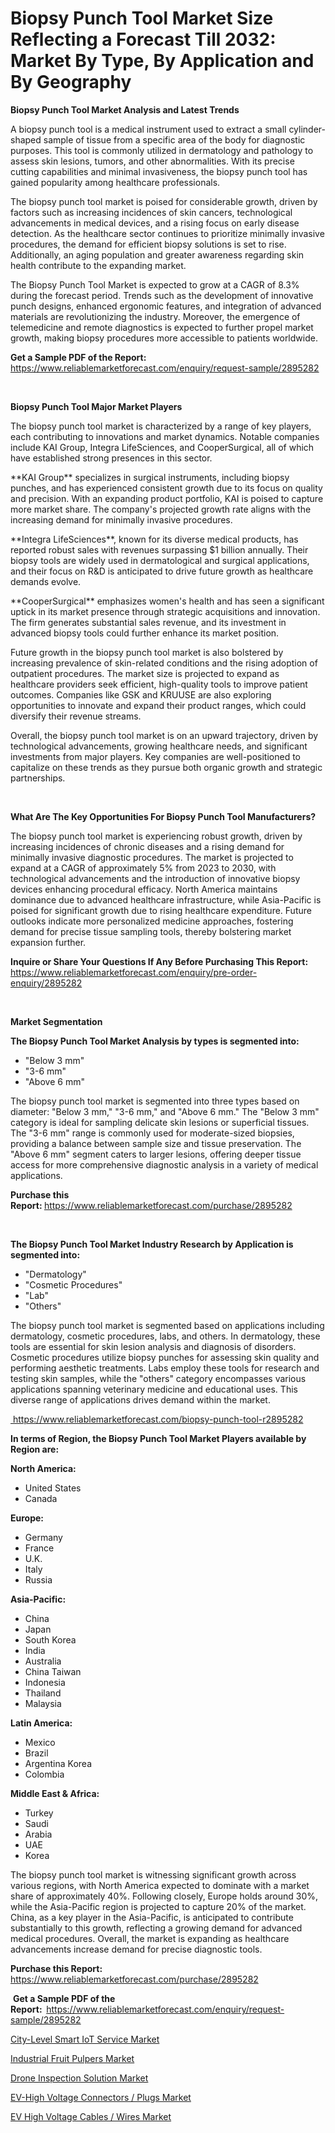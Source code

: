 <p><h1>Biopsy Punch Tool Market Size Reflecting a Forecast Till 2032: Market By Type, By Application and By Geography</h1></p><p><strong>Biopsy Punch Tool Market Analysis and Latest Trends</strong></p>
<p><p>A biopsy punch tool is a medical instrument used to extract a small cylinder-shaped sample of tissue from a specific area of the body for diagnostic purposes. This tool is commonly utilized in dermatology and pathology to assess skin lesions, tumors, and other abnormalities. With its precise cutting capabilities and minimal invasiveness, the biopsy punch tool has gained popularity among healthcare professionals.</p><p>The biopsy punch tool market is poised for considerable growth, driven by factors such as increasing incidences of skin cancers, technological advancements in medical devices, and a rising focus on early disease detection. As the healthcare sector continues to prioritize minimally invasive procedures, the demand for efficient biopsy solutions is set to rise. Additionally, an aging population and greater awareness regarding skin health contribute to the expanding market.</p><p>The Biopsy Punch Tool Market is expected to grow at a CAGR of 8.3% during the forecast period. Trends such as the development of innovative punch designs, enhanced ergonomic features, and integration of advanced materials are revolutionizing the industry. Moreover, the emergence of telemedicine and remote diagnostics is expected to further propel market growth, making biopsy procedures more accessible to patients worldwide.</p></p>
<p><strong>Get a Sample PDF of the Report:&nbsp;</strong> <a href="https://www.reliablemarketforecast.com/enquiry/request-sample/2895282?utm_campaign=1897&utm_medium=2&utm_source=Github&utm_content=ia&utm_term=15032025&utm_id=biopsy-punch-tool">https://www.reliablemarketforecast.com/enquiry/request-sample/2895282</a></p>
<p>&nbsp;</p>
<p><strong>Biopsy Punch Tool Major Market Players</strong></p>
<p><p>The biopsy punch tool market is characterized by a range of key players, each contributing to innovations and market dynamics. Notable companies include KAI Group, Integra LifeSciences, and CooperSurgical, all of which have established strong presences in this sector.</p><p>**KAI Group** specializes in surgical instruments, including biopsy punches, and has experienced consistent growth due to its focus on quality and precision. With an expanding product portfolio, KAI is poised to capture more market share. The company's projected growth rate aligns with the increasing demand for minimally invasive procedures.</p><p>**Integra LifeSciences**, known for its diverse medical products, has reported robust sales with revenues surpassing $1 billion annually. Their biopsy tools are widely used in dermatological and surgical applications, and their focus on R&D is anticipated to drive future growth as healthcare demands evolve.</p><p>**CooperSurgical** emphasizes women's health and has seen a significant uptick in its market presence through strategic acquisitions and innovation. The firm generates substantial sales revenue, and its investment in advanced biopsy tools could further enhance its market position.</p><p>Future growth in the biopsy punch tool market is also bolstered by increasing prevalence of skin-related conditions and the rising adoption of outpatient procedures. The market size is projected to expand as healthcare providers seek efficient, high-quality tools to improve patient outcomes. Companies like GSK and KRUUSE are also exploring opportunities to innovate and expand their product ranges, which could diversify their revenue streams.</p><p>Overall, the biopsy punch tool market is on an upward trajectory, driven by technological advancements, growing healthcare needs, and significant investments from major players. Key companies are well-positioned to capitalize on these trends as they pursue both organic growth and strategic partnerships.</p></p>
<p>&nbsp;</p>
<p><strong>What Are The Key Opportunities For Biopsy Punch Tool Manufacturers?</strong></p>
<p><p>The biopsy punch tool market is experiencing robust growth, driven by increasing incidences of chronic diseases and a rising demand for minimally invasive diagnostic procedures. The market is projected to expand at a CAGR of approximately 5% from 2023 to 2030, with technological advancements and the introduction of innovative biopsy devices enhancing procedural efficacy. North America maintains dominance due to advanced healthcare infrastructure, while Asia-Pacific is poised for significant growth due to rising healthcare expenditure. Future outlooks indicate more personalized medicine approaches, fostering demand for precise tissue sampling tools, thereby bolstering market expansion further.</p></p>
<p><strong>Inquire or Share Your Questions If Any Before Purchasing This Report:</strong> <a href="https://www.reliablemarketforecast.com/enquiry/pre-order-enquiry/2895282?utm_campaign=1897&utm_medium=2&utm_source=Github&utm_content=ia&utm_term=15032025&utm_id=biopsy-punch-tool">https://www.reliablemarketforecast.com/enquiry/pre-order-enquiry/2895282</a></p>
<p>&nbsp;</p>
<p><strong>Market Segmentation</strong></p>
<p><strong>The Biopsy Punch Tool Market Analysis by types is segmented into:</strong></p>
<p><ul><li>"Below 3 mm"</li><li>"3-6 mm"</li><li>"Above 6 mm"</li></ul></p>
<p><p>The biopsy punch tool market is segmented into three types based on diameter: "Below 3 mm," "3-6 mm," and "Above 6 mm." The "Below 3 mm" category is ideal for sampling delicate skin lesions or superficial tissues. The "3-6 mm" range is commonly used for moderate-sized biopsies, providing a balance between sample size and tissue preservation. The "Above 6 mm" segment caters to larger lesions, offering deeper tissue access for more comprehensive diagnostic analysis in a variety of medical applications.</p></p>
<p><strong>Purchase this Report:&nbsp;</strong><a href="https://www.reliablemarketforecast.com/purchase/2895282?utm_campaign=1897&utm_medium=2&utm_source=Github&utm_content=ia&utm_term=15032025&utm_id=biopsy-punch-tool">https://www.reliablemarketforecast.com/purchase/2895282</a></p>
<p>&nbsp;</p>
<p><strong>The Biopsy Punch Tool Market Industry Research by Application is segmented into:</strong></p>
<p><ul><li>"Dermatology"</li><li>"Cosmetic Procedures"</li><li>"Lab"</li><li>"Others"</li></ul></p>
<p><p>The biopsy punch tool market is segmented based on applications including dermatology, cosmetic procedures, labs, and others. In dermatology, these tools are essential for skin lesion analysis and diagnosis of disorders. Cosmetic procedures utilize biopsy punches for assessing skin quality and performing aesthetic treatments. Labs employ these tools for research and testing skin samples, while the "others" category encompasses various applications spanning veterinary medicine and educational uses. This diverse range of applications drives demand within the market.</p></p>
<p><a href="https://www.reliablemarketforecast.com/biopsy-punch-tool-r2895282?utm_campaign=1897&utm_medium=2&utm_source=Github&utm_content=ia&utm_term=15032025&utm_id=biopsy-punch-tool">&nbsp;https://www.reliablemarketforecast.com/biopsy-punch-tool-r2895282</a></p>
<p><strong>In terms of Region, the Biopsy Punch Tool Market Players available by Region are:</strong></p>
<p>
    <p> <strong> North America: </strong>
        <ul>
            <li>United States</li>
            <li>Canada</li>
        </ul>
        </p> 
    <p> <strong> Europe: </strong>
        <ul>
            <li>Germany</li>
            <li>France</li>
            <li>U.K.</li>
            <li>Italy</li>
            <li>Russia</li>
        </ul>
        </p> 
    <p> <strong> Asia-Pacific: </strong>
        <ul>
            <li>China</li>
            <li>Japan</li>
            <li>South Korea</li>
            <li>India</li>
            <li>Australia</li>
            <li>China Taiwan</li>
            <li>Indonesia</li>
            <li>Thailand</li>
            <li>Malaysia</li>
        </ul>
        </p> 
    <p> <strong> Latin America: </strong>
        <ul>
            <li>Mexico</li>
            <li>Brazil</li>
            <li>Argentina Korea</li>
            <li>Colombia</li>
        </ul>
        </p> 
    <p> <strong> Middle East & Africa: </strong>
        <ul>
            <li>Turkey</li>
            <li>Saudi</li>
            <li>Arabia</li>
            <li>UAE</li>
            <li>Korea</li>
        </ul>
    </p>
    </p>
<p><p>The biopsy punch tool market is witnessing significant growth across various regions, with North America expected to dominate with a market share of approximately 40%. Following closely, Europe holds around 30%, while the Asia-Pacific region is projected to capture 20% of the market. China, as a key player in the Asia-Pacific, is anticipated to contribute substantially to this growth, reflecting a growing demand for advanced medical procedures. Overall, the market is expanding as healthcare advancements increase demand for precise diagnostic tools.</p></p>
<p><strong>Purchase this Report: </strong><a href="https://www.reliablemarketforecast.com/purchase/2895282?utm_campaign=1897&utm_medium=2&utm_source=Github&utm_content=ia&utm_term=15032025&utm_id=biopsy-punch-tool">https://www.reliablemarketforecast.com/purchase/2895282</a></p>
<p>&nbsp;<strong>Get a Sample PDF of the Report:&nbsp;&nbsp;</strong><a href="https://www.reliablemarketforecast.com/enquiry/request-sample/2895282?utm_campaign=1897&utm_medium=2&utm_source=Github&utm_content=ia&utm_term=15032025&utm_id=biopsy-punch-tool">https://www.reliablemarketforecast.com/enquiry/request-sample/2895282</a></p>
<p><strong></strong></p>
<p><p><a href="https://github.com/lolahberkik5/Market-Research-Report-List-1/blob/main/city-level-smart-iot-service-market.md?utm_campaign=1897&utm_medium=2&utm_source=Github&utm_content=ia&utm_term=15032025&utm_id=biopsy-punch-tool">City-Level Smart IoT Service Market</a></p><p><a href="https://github.com/rndwazeri/Market-Research-Report-List-1/blob/main/industrial-fruit-pulpers-market.md?utm_campaign=1897&utm_medium=2&utm_source=Github&utm_content=ia&utm_term=15032025&utm_id=biopsy-punch-tool">Industrial Fruit Pulpers Market</a></p><p><a href="https://github.com/bloggglazaie/Market-Research-Report-List-1/blob/main/drone-inspection-solution-market.md?utm_campaign=1897&utm_medium=2&utm_source=Github&utm_content=ia&utm_term=15032025&utm_id=biopsy-punch-tool">Drone Inspection Solution Market</a></p><p><a href="https://github.com/resiebustin/Market-Research-Report-List-1/blob/main/ev-high-voltage-connectors-plugs-market.md?utm_campaign=1897&utm_medium=2&utm_source=Github&utm_content=ia&utm_term=15032025&utm_id=biopsy-punch-tool">EV-High Voltage Connectors / Plugs Market</a></p><p><a href="https://github.com/dubelsuehsik/Market-Research-Report-List-1/blob/main/ev-high-voltage-cables-wires-market.md?utm_campaign=1897&utm_medium=2&utm_source=Github&utm_content=ia&utm_term=15032025&utm_id=biopsy-punch-tool">EV High Voltage Cables / Wires Market</a></p></p>